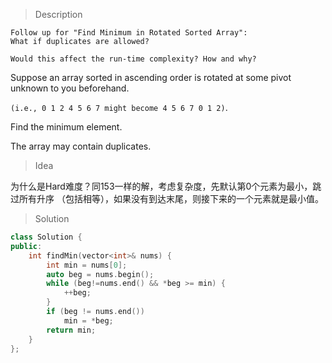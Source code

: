 > Description

```
Follow up for "Find Minimum in Rotated Sorted Array":
What if duplicates are allowed?

Would this affect the run-time complexity? How and why?
```

Suppose an array sorted in ascending order is rotated at some pivot unknown to you beforehand.

`(i.e., 0 1 2 4 5 6 7 might become 4 5 6 7 0 1 2)`.

Find the minimum element.

The array may contain duplicates.

> Idea

为什么是Hard难度？同153一样的解，考虑复杂度，先默认第0个元素为最小，跳过所有升序
（包括相等），如果没有到达末尾，则接下来的一个元素就是最小值。

> Solution

```C++
class Solution {
public:
	int findMin(vector<int>& nums) {
		int min = nums[0];
		auto beg = nums.begin();
		while (beg!=nums.end() && *beg >= min) {
			++beg;
		}
		if (beg != nums.end())
			min = *beg;
		return min;
	}
};
```
